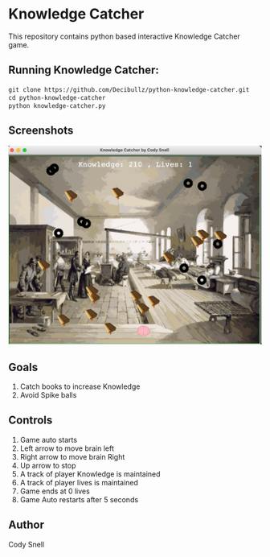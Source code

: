 # Knowledge Catcher

This repository contains python based interactive Knowledge Catcher game.

## Running Knowledge Catcher:

```
git clone https://github.com/Decibullz/python-knowledge-catcher.git
cd python-knowledge-catcher
python knowledge-catcher.py
```

## Screenshots
<p align="center">
<img src="images/screenshot.png">

</p>

## Goals
1. Catch books to increase Knowledge
2. Avoid Spike balls

## Controls
1. Game auto starts
2. Left arrow to move brain left
3. Right arrow to move brain Right
4. Up arrow to stop
5. A track of player Knowledge is maintained
6. A track of player lives is maintained
7. Game ends at 0 lives
8. Game Auto restarts after 5 seconds



## Author
Cody Snell